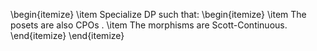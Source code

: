 
\begin{itemize}
\item Specialize DP such that:
\begin{itemize}
\item The posets are also CPOs .
\item The morphisms are Scott-Continuous.
\end{itemize}
\end{itemize}